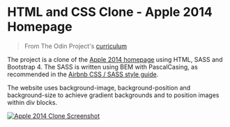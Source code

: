 # HTML and CSS Clone - Apple 2014 Homepage

> From The Odin Project's [curriculum](https://www.theodinproject.com/courses/html-and-css/lessons/building-with-backgrounds-and-gradients)

The project is a clone of the [Apple 2014 homepage](https://web.archive.org/web/20140301004610/http://www.apple.com/) using HTML, SASS and Bootstrap 4. The SASS is written using BEM with PascalCasing, as recommended in the [Airbnb CSS / SASS style guide](https://github.com/airbnb/css).

The website uses background-image, background-position and background-size to achieve gradient backgrounds and to position images within div blocks.

[![Apple 2014 Clone Screenshot](/apple-2014-clone.png)](https://timkellytk.github.io/project-apple-2014-clone)
